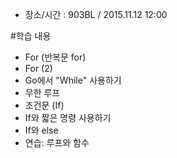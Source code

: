 * 장소/시간 : 903BL / 2015.11.12 12:00

#학습 내용
* For (반복문 for)
* For (2)
* Go에서 "While" 사용하기
* 무한 루프
* 조건문 (If)
* If와 짧은 명령 사용하기
* If와 else
* 연습: 루프와 함수
